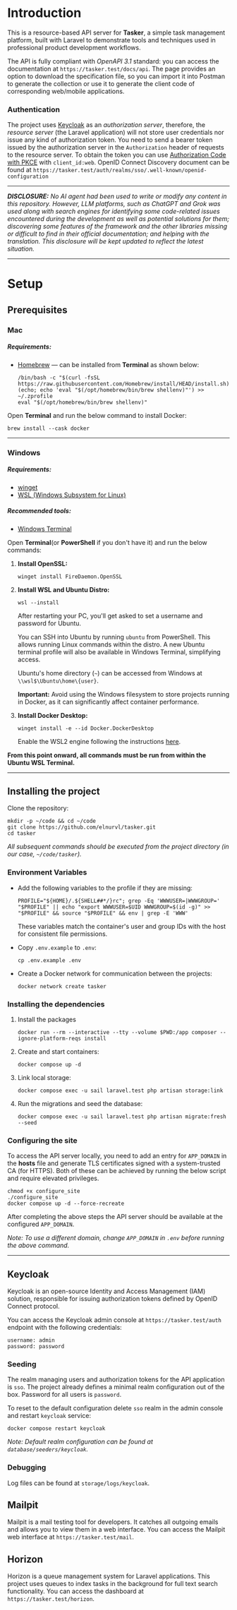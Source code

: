 # Introduction

This is a resource-based API server for **Tasker**, a simple task management platform, built with Laravel
to demonstrate tools and techniques used in professional product development workflows.

The API is fully compliant with *OpenAPI 3.1* standard: you can access the documentation at `https://tasker.test/docs/api`.
The page provides an option to download the specification file, so you can import it into Postman to generate the collection
or use it to generate the client code of corresponding web/mobile applications.

### Authentication
The project uses [Keycloak](#keycloak) as an *authorization server*, therefore,
the *resource server* (the Laravel application) will not store user credentials nor issue any kind of authorization token.
You need to send a bearer token issued by the authorization server in the `Authorization` header of requests to the resource server.
To obtain the token you can use [Authorization Code with PKCE](https://datatracker.ietf.org/doc/html/rfc7636) with `client_id:web`.
OpenID Connect Discovery document can be found at `https://tasker.test/auth/realms/sso/.well-known/openid-configuration`

---

_**DISCLOSURE:** No AI agent had been used to write or modify any content in this repository.
However, LLM platforms, such as ChatGPT and Grok was used along with search engines for
identifying some code-related issues encountered during the development as well as potential solutions for them;
discovering some features of the framework and the other libraries missing or difficult to find in their official documentation;
and helping with the translation. This disclosure will be kept updated to reflect the latest situation._

---
# Setup

## Prerequisites

### Mac

##### Requirements:

- [Homebrew](https://brew.sh) — can be installed from **Terminal** as shown below:
    ```shell
    /bin/bash -c "$(curl -fsSL https://raw.githubusercontent.com/Homebrew/install/HEAD/install.sh)"
    (echo; echo 'eval "$(/opt/homebrew/bin/brew shellenv)"') >> ~/.zprofile
    eval "$(/opt/homebrew/bin/brew shellenv)"
    ```

Open **Terminal** and run the below command to install Docker:
```shell
brew install --cask docker
```

---
### Windows

##### Requirements:

- [winget](https://apps.microsoft.com/detail/9NBLGGH4NNS1)
- [WSL (Windows Subsystem for Linux)](https://apps.microsoft.com/detail/9P9TQF7MRM4R)

##### Recommended tools:

- [Windows Terminal](https://apps.microsoft.com/detail/9N0DX20HK701)

Open **Terminal**(or **PowerShell** if you don't have it) and run the below commands:

1. **Install OpenSSL:**
   ```shell
   winget install FireDaemon.OpenSSL
   ```
2. **Install WSL and Ubuntu Distro:**
   ```shell
   wsl --install
   ```
   After restarting your PC, you'll get asked to set a username and password for Ubuntu.

   You can SSH into Ubuntu by running `ubuntu` from PowerShell. This allows running Linux commands within the distro.
   A new Ubuntu terminal profile will also be available in Windows Terminal, simplifying access.

   Ubuntu's home directory (`~`) can be accessed from Windows at `\\wsl$\Ubuntu\home\{user}`.

   **Important:** Avoid using the Windows filesystem to store projects running in Docker, as it can significantly affect container performance.

3. **Install Docker Desktop:**
   ```shell
   winget install -e --id Docker.DockerDesktop
   ```
   Enable the WSL2 engine following the instructions [here](https://docs.docker.com/desktop/wsl/#turn-on-docker-desktop-wsl-2).

**From this point onward, all commands must be run from within the Ubuntu WSL Terminal.**

---

## Installing the project

Clone the repository:
```shell
mkdir -p ~/code && cd ~/code
git clone https://github.com/elnurvl/tasker.git
cd tasker
```

*All subsequent commands should be executed from the project directory (in our case, `~/code/tasker`).*

### Environment Variables

- Add the following variables to the profile if they are missing:
  ```shell
  PROFILE="${HOME}/.${SHELL##*/}rc"; grep -Eq 'WWWUSER=|WWWGROUP=' "$PROFILE" || echo "export WWWUSER=$UID WWWGROUP=$(id -g)" >> "$PROFILE" && source "$PROFILE" && env | grep -E 'WWW'
  ```
  These variables match the container's user and group IDs with the host for consistent file permissions.


- Copy `.env.example` to `.env`:
  ```shell
  cp .env.example .env
  ```

- Create a Docker network for communication between the projects:
  ```shell
  docker network create tasker
  ```

### Installing the dependencies

1. Install the packages
    ```shell
    docker run --rm --interactive --tty --volume $PWD:/app composer --ignore-platform-reqs install
    ```
2. Create and start containers:
    ```shell
    docker compose up -d
    ```
3. Link local storage:
    ```shell
    docker compose exec -u sail laravel.test php artisan storage:link
    ```
4. Run the migrations and seed the database:
    ```shell
    docker compose exec -u sail laravel.test php artisan migrate:fresh --seed
    ```

### Configuring the site
To access the API server locally, you need to add an entry for `APP_DOMAIN` in the **hosts** file
and generate TLS certificates signed with a system-trusted CA (for HTTPS).
Both of these can be achieved by running the below script and require elevated privileges.

```shell
chmod +x configure_site
./configure_site
docker compose up -d --force-recreate
```

After completing the above steps the API server should be available at the configured `APP_DOMAIN`.

_Note: To use a different domain, change `APP_DOMAIN` in `.env` before running the above command._

---
## Keycloak

Keycloak is an open-source Identity and Access Management (IAM) solution,
responsible for issuing authorization tokens defined by OpenID Connect protocol.

You can access the Keycloak admin console at `https://tasker.test/auth` endpoint with the following credentials:

```
username: admin
password: password
```

### Seeding
The realm managing users and authorization tokens for the API application is `sso`.
The project already defines a minimal realm configuration out of the box. Password for all users is `password`.

To reset to the default configuration delete `sso` realm in the admin console and restart `keycloak` service:
```shell
docker compose restart keycloak
```
_Note: Default realm configuration can be found at `database/seeders/keycloak`._

### Debugging
Log files can be found at `storage/logs/keycloak`.

## Mailpit

Mailpit is a mail testing tool for developers. It catches all outgoing emails and allows you to view them in a web interface.
You can access the Mailpit web interface at `https://tasker.test/mail`.

## Horizon

Horizon is a queue management system for Laravel applications.
This project uses queues to index tasks in the background for full text search functionality.
You can access the dashboard at `https://tasker.test/horizon`.

